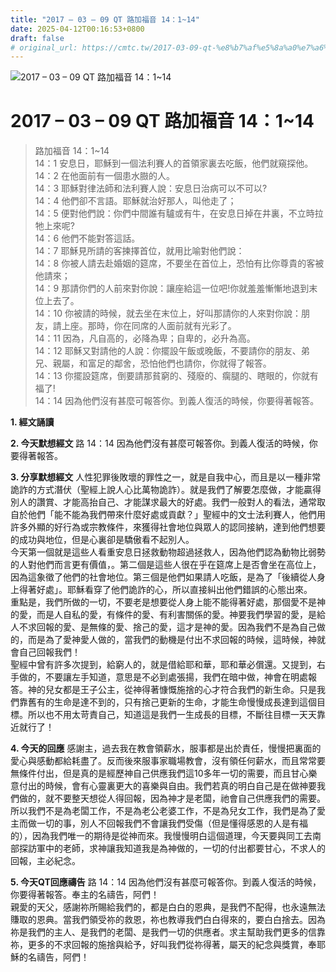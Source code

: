 ```yaml
---
title: "2017 – 03 – 09 QT 路加福音 14：1~14"
date: 2025-04-12T00:16:53+0800
draft: false
# original_url: https://cmtc.tw/2017-03-09-qt-%e8%b7%af%e5%8a%a0%e7%a6%8f%e9%9f%b3-14%ef%bc%9a114
---
```


![2017 – 03 – 09 QT 路加福音 14：1\~14](/images/qt.jpg   "2017 – 03 – 09 QT 路加福音 14：1\~14")

# 2017 – 03 – 09 QT 路加福音 14：1\~14

> 路加福音 14：1\~14  
> 14：1 安息日，耶穌到一個法利賽人的首領家裏去吃飯，他們就窺探他。  
> 14：2 在他面前有一個患水臌的人。  
> 14：3 耶穌對律法師和法利賽人說：安息日治病可以不可以?  
> 14：4 他們卻不言語。耶穌就治好那人，叫他走了；  
> 14：5 便對他們說：你們中間誰有驢或有牛，在安息日掉在井裏，不立時拉牠上來呢?  
> 14：6 他們不能對答這話。  
> 14：7 耶穌見所請的客揀擇首位，就用比喻對他們說：  
> 14：8 你被人請去赴婚姻的筵席，不要坐在首位上，恐怕有比你尊貴的客被他請來；  
> 14：9 那請你們的人前來對你說：讓座給這一位吧!你就羞羞慚慚地退到末位上去了。  
> 14：10 你被請的時候，就去坐在末位上，好叫那請你的人來對你說：朋友，請上座。那時，你在同席的人面前就有光彩了。  
> 14：11 因為，凡自高的，必降為卑；自卑的，必升為高。  
> 14：12 耶穌又對請他的人說：你擺設午飯或晚飯，不要請你的朋友、弟兄、親屬，和富足的鄰舍，恐怕他們也請你，你就得了報答。  
> 14：13 你擺設筵席，倒要請那貧窮的、殘廢的、瘸腿的、瞎眼的，你就有福了!  
> 14：14 因為他們沒有甚麼可報答你。到義人復活的時候，你要得著報答。

**1.  經文誦讀**

**2.  今天默想經文**
路 14：14 因為他們沒有甚麼可報答你。到義人復活的時候，你要得著報答。

**3. 分享默想經文**
人性犯罪後敗壞的罪性之一，就是自我中心，而且是以一種非常詭詐的方式潛伏（聖經上說人心比萬物詭詐）。就是我們了解要怎麼做，才能贏得別人的讚賞、才能高抬自己、才能謀求最大的好處。我們一般對人的看法，通常取自於他們「能不能為我們帶來什麼好處或貢獻？」聖經中的文士法利賽人，他們用許多外顯的好行為或宗教條件，來獲得社會地位與眾人的認同接納，達到他們想要的成功與地位，但是心裏卻是驕傲看不起別人。  
今天第一個就是這些人看重安息日拯救動物超過拯救人，因為他們認為動物比弱勢的人對他們而言更有價值，。第二個是這些人很在乎在筵席上是否會坐在高位上，因為這象徵了他們的社會地位。第三個是他們如果請人吃飯，是為了「後續從人身上得著好處」。耶穌看穿了他們詭詐的心，所以直接糾出他們錯誤的心態出來。  
重點是，我們所做的一切，不要老是想要從人身上能不能得著好處，那個愛不是神的愛，而是人自私的愛，有條件的愛、有利害關係的愛。神要我們學習的愛，是給人不求回報的愛、是無條的愛、捨己的愛，這才是神的愛。因為我們不是為自己做的，而是為了愛神愛人做的，當我們的動機是付出不求回報的時候，這時候，神就會自己回報我們！  
聖經中曾有許多次提到，給窮人的，就是借給耶和華，耶和華必償還。又提到，右手做的，不要讓左手知道，意思是不必到處張揚，我們在暗中做，神會在明處報答。神的兒女都是王子公主，從神得著慷慨施捨的心才符合我們的新生命。只是我們靠舊有的生命是達不到的，只有捨己更新的生命，才能生命慢慢成長達到這個目標。所以也不用太苛責自己，知道這是我們一生成長的目標，不斷往目標一天天靠近就行了！

**4. 今天的回應**
感謝主，過去我在教會領薪水，服事都是出於責任，慢慢把裏面的愛心與感動都給耗盡了。反而後來服事家職場教會，沒有領任何薪水，而且常常要無條件付出，但是真的是經歷神自己供應我們這10多年一切的需要，而且甘心樂意付出的時候，會有心靈裏更大的喜樂與自由。我們若真的明白自己是在做神要我們做的，就不要整天想從人得回報，因為神才是老闆，祂會自己供應我們的需要。所以我們不是為老闆工作，不是為老公老婆工作，不是為兒女工作，我們是為了愛主而做一切的事，別人不回報我們不會讓我們受傷（但是懂得感恩的人是有福的），因為我們唯一的期待是從神而來。我慢慢明白這個道理，今天要與同工去南部探訪軍中的老師，求神讓我知道我是為神做的，一切的付出都要甘心，不求人的回報，主必紀念。

**5. 今天QT回應禱告**
路 14：14 因為他們沒有甚麼可報答你。到義人復活的時候，你要得著報答。奉主的名禱告，阿們！  
親愛的天父，感謝祢所賜給我們的，都是白白的恩典，是我們不配得，也永遠無法賺取的恩典。當我們領受祢的救恩，祢也教導我們白白得來的，要白白捨去。因為祢是我們的主人、是我們的老闆、是我們一切的供應者。求主幫助我們更多的信靠祢，更多的不求回報的施捨與給予，好叫我們從祢得著，屬天的紀念與獎賞，奉耶穌的名禱告，阿們！
